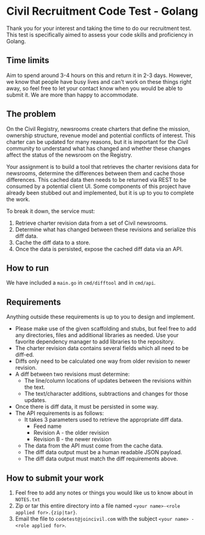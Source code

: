 # Civil Recruitment Code Test - Golang

Thank you for your interest and taking the time to do our recruitment test. This test is specifically aimed to assess your code skills and proficiency in Golang.

## Time limits

Aim to spend around 3-4 hours on this and return it in 2-3 days. However, we know that
people have busy lives and can't work on these things right away, so feel free to let your contact know when you would be able to submit it. We are more than happy to accommodate.


## The problem

On the Civil Registry, newsrooms create charters that define the mission, ownership structure, revenue model and potential conflicts of interest. This charter can be updated for many reasons, but it is important for the Civil community to understand what has changed and whether these changes affect the status of the newsroom on the Registry.

Your assignment is to build a tool that retrieves the charter revisions data for newsrooms, determine the differences between them and cache those differences. This cached data then needs to be returned via REST to be consumed by a potential client UI. Some components of this project have already been stubbed out and implemented, but it is up to you to complete the work.

To break it down, the service must:

1. Retrieve charter revision data from a set of Civil newsrooms.
2. Determine what has changed between these revisions and serialize this diff data.
3. Cache the diff data to a store.
4. Once the data is persisted, expose the cached diff data via an API.

## How to run

We have included a `main.go` in `cmd/difftool` and in `cmd/api`.

## Requirements

Anything outside these requirements is up to you to design and implement.

* Please make use of the given scaffolding and stubs, but feel free to add any directories, files and additional libraries as needed. Use your favorite dependency manager to add libraries to the repository.
* The charter revision data contains several fields which all need to be diff-ed.
* Diffs only need to be calculated one way from older revision to newer revision.
* A diff between two revisions must determine:
	* The line/column locations of updates between the revisions within the text.
	* The text/character additions, subtractions and changes for those updates.
* Once there is diff data, it must be persisted in some way.
* The API requirements is as follows:
    * It takes 3 parameters used to retrieve the appropriate diff data.
        * Feed name
        * Revision A - the older revision
        * Revision B - the newer revision
    * The data from the API must come from the cache data.
    * The diff data output must be a human readable JSON payload.
    * The diff data output must match the diff requirements above.

## How to submit your work

1. Feel free to add any notes or things you would like us to know about in `NOTES.txt`
2. Zip or tar this entire directory into a file named `<your name>-<role applied for>.{zip|tar}`.
3. Email the file to `codetest@joincivil.com` with the subject `<your name> - <role applied for>`.
